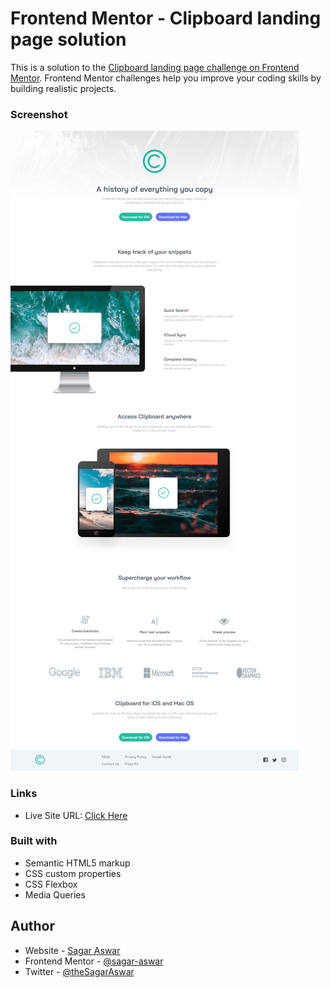 # Frontend Mentor - Clipboard landing page solution

This is a solution to the [Clipboard landing page challenge on Frontend Mentor](https://www.frontendmentor.io/challenges/clipboard-landing-page-5cc9bccd6c4c91111378ecb9). Frontend Mentor challenges help you improve your coding skills by building realistic projects. 

### Screenshot

![](ScreenShot.png)

### Links

- Live Site URL: [Click Here](https://sagar-aswar.github.io/Clipboard-Landing-Page-Challenge-FrontEnd_Mentor/)

### Built with

- Semantic HTML5 markup
- CSS custom properties
- CSS Flexbox
- Media Queries

## Author

- Website - [Sagar Aswar](https://github.com/sagar-aswar)
- Frontend Mentor - [@sagar-aswar](https://www.frontendmentor.io/profile/sagar-aswar)
- Twitter - [@theSagarAswar](https://www.twitter.com/theSagarAswar)
